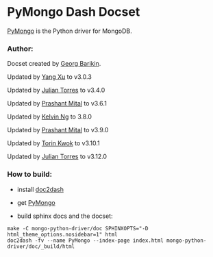 PyMongo Dash Docset
=======================

[PyMongo](http://api.mongodb.org/python) is the Python driver for MongoDB.

### Author:

Docset created by [Georg Barikin](https://github.com/gebrkn).

Updated by [Yang Xu](https://github.com/xyoun) to v3.0.3

Updated by [Julian Torres](https://github.com/macintacos) to v3.4.0

Updated by [Prashant Mital](https://github.com/prashantmital) to v3.6.1

Updated by [Kelvin Ng](https://github.com/hoishing) to 3.8.0

Updated by [Prashant Mital](https://github.com/prashantmital) to v3.9.0

Updated by [Torin Kwok](https://github.com/torinkwok) to v3.10.1

Updated by [Julian Torres](https://github.com/macintacos) to v3.12.0

### How to build:

- install [doc2dash](https://pypi.python.org/pypi/doc2dash)

- get [PyMongo](https://github.com/mongodb/mongo-python-driver.git)

- build sphinx docs and the docset:

```
make -C mongo-python-driver/doc SPHINXOPTS="-D html_theme_options.nosidebar=1" html
doc2dash -fv --name PyMongo --index-page index.html mongo-python-driver/doc/_build/html
````